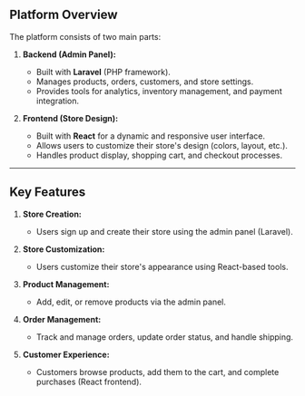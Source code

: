 ## **Platform Overview**

The platform consists of two main parts:

1. **Backend (Admin Panel):**  
   - Built with **Laravel** (PHP framework).  
   - Manages products, orders, customers, and store settings.  
   - Provides tools for analytics, inventory management, and payment integration.  

2. **Frontend (Store Design):**  
   - Built with **React** for a dynamic and responsive user interface.  
   - Allows users to customize their store's design (colors, layout, etc.).  
   - Handles product display, shopping cart, and checkout processes.  

---

## **Key Features**

1. **Store Creation:**  
   - Users sign up and create their store using the admin panel (Laravel).  

2. **Store Customization:**  
   - Users customize their store's appearance using React-based tools.  

3. **Product Management:**  
   - Add, edit, or remove products via the admin panel.  

4. **Order Management:**  
   - Track and manage orders, update order status, and handle shipping.  

5. **Customer Experience:**  
   - Customers browse products, add them to the cart, and complete purchases (React frontend).  
